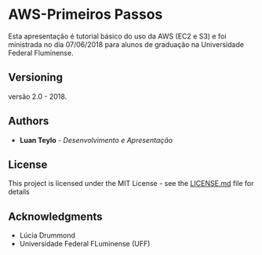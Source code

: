 # AWS-Primeiros Passos

Esta apresentação é tutorial básico do uso da AWS (EC2 e S3) e foi ministrada no dia 07/06/2018 para alunos de graduação na Universidade Federal Fluminense.

## Versioning

versão 2.0 - 2018.

## Authors

* **Luan Teylo** - *Desenvolvimento e Apresentação* 

## License

This project is licensed under the MIT License - see the [LICENSE.md](LICENSE.md) file for details

## Acknowledgments

* Lúcia Drummond 
* Universidade Federal FLuminense (UFF) 

